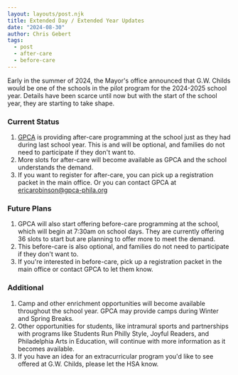 ```yaml
---
layout: layouts/post.njk
title: Extended Day / Extended Year Updates
date: "2024-08-30"
author: Chris Gebert
tags:
  - post
  - after-care
  - before-care
---
```

Early in the summer of 2024, the Mayor's office announced that G.W. Childs would be one of the schools in the pilot program for the 2024-2025 school year. Details have been scarce until now but with the start of the school year, they are starting to take shape.

### Current Status

1. [GPCA](https://gpca-phila.org) is providing after-care programming at the school just as they had during last school year. This is and will be optional, and families do not need to participate if they don't want to.
2. More slots for after-care will become available as GPCA and the school understands the demand.
3. If you want to register for after-care, you can pick up a registration packet in the main office. Or you can contact GPCA at ericarobinson@gpca-phila.org

### Future Plans

1. GPCA will also start offering before-care programming at the school, which will begin at 7:30am on school days. They are currently offering 36 slots to start but are planning to offer more to meet the demand.
2. This before-care is also optional, and families do not need to participate if they don't want to.
3. If you're interested in before-care, pick up a registration packet in the main office or contact GPCA to let them know.

### Additional

1. Camp and other enrichment opportunities will become available throughout the school year. GPCA may provide camps during Winter and Spring Breaks.
2. Other opportunities for students, like intramural sports and partnerships with programs like Students Run Philly Style, Joyful Readers, and Philadelphia Arts in Education, will continue with more information as it becomes available.
3. If you have an idea for an extracurricular program you'd like to see offered at G.W. Childs, please let the HSA know.
